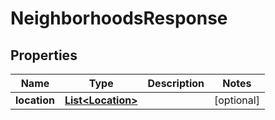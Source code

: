 

# NeighborhoodsResponse


## Properties

Name | Type | Description | Notes
------------ | ------------- | ------------- | -------------
**location** | [**List&lt;Location&gt;**](Location.md) |  |  [optional]



